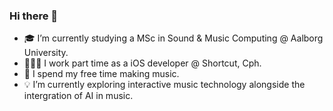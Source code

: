 ### Hi there 👋
- 🎓 I’m currently studying a MSc in Sound & Music Computing @ Aalborg University.
- 👨🏼‍💻 I work part time as a iOS developer @ Shortcut, Cph.
- 🎵 I spend my free time making music.
- 💡 I’m currently exploring interactive music technology alongside the intergration of AI in music.
<!--
**ThaDuyx/thaduyx** is a ✨ _special_ ✨ repository because its `README.md` (this file) appears on your GitHub profile.

Here are some ideas to get you started:

- 🔭 I’m currently working on ...
- 🌱 I’m currently learning ...
- 👯 I’m looking to collaborate on ...
- 🤔 I’m looking for help with ...
- 💬 Ask me about ...
- 📫 How to reach me: ...
- 😄 Pronouns: ...
- ⚡ Fun fact: ...
-->

